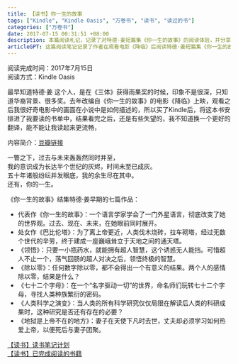 ```yaml
---
title: 【读书】你一生的故事
tags: ["Kindle", "Kindle Oasis", "万卷书", "读书", "读过的书"]
categories: ["万卷书"]
date: 2017-07-15 00:31:51 +08:00
description: 本篇阅读札记，记录了对特德·姜短篇集《你一生的故事》的阅读体验，并分享了对此书各篇故事内容的概述与些许译本感想。
articleGPT: 这篇阅读笔记记录了作者在观看电影《降临》后阅读特德·姜短篇集《你一生的故事》的感受，该书收录了七篇探讨时间、语言、智能等主题的科幻小说，但阅读体验令作者略感失望。
---
```


阅读完成时间：2017年7月15日  
阅读方式：Kindle Oasis  
  
最早知道特德·姜
这个人，是在《三体》获得雨果奖的时候，印象不是很深，只知道华裔背景、很多奖。去年改编自《你一生的故事》的电影《降临》上映，观看之后我很好奇电影中的画面在小说中是如何描述的，所以买了Kindle后，将这本书安排进了我要读的书单中，结果看完之后，还是有些失望的，我不知道换一个更好的翻译，能不能让我读起来更流畅，

内容简介：[豆瓣链接](https://book.douban.com/subject/26295448/)

一瞥之下，过去与未来轰轰然同时并至，  
我的意识成为长达半个世纪的灰烬，时间未至已成灰。  
五十年诸般纷纭并发眼底，我的余生尽在其中。  
还有，你的一生。

《你一生的故事》结集特德·姜早期的七篇作品：

  * 代表作《你一生的故事》：一个语言学家学会了一门外星语言，彻底改变了她的世界观。过去、现在、未来，在她眼前同时展开。
  * 处女作《巴比伦塔》：为了离上帝更近，人类伐木烧砖，拉车砌塔，经过无数个世代的辛劳，终于建成一座巍峨耸立于天地之间的通天塔。
  * 《领悟》：只要一小瓶药水，就能拥有超人智慧，这个诱惑无人能挡。可惜超人不止一个，荡气回肠的超人对决之后，领悟终极的智慧。
  * 《除以零》：任何数字除以零，都不会得出一个有意义的结果。两个人的感情除以零，结果是什么？
  * 《七十二个字母》：在一个“名字驱动一切”的世界，命名师们玩转七十二个字母，寻找人类种族繁衍的密码。
  * 《人类科学之演变》：当人类的所有科学研究仅仅局限在解读后人类的科研成果时，这种研究是否还有存在的必要？
  * 《地狱是上帝不在的地方》：妻子在天使下凡时去世，丈夫却必须学习如何热爱上帝，以便死后与妻子团聚。

[【读书】读书笔记计划](/posts/2016/1114/reading-plan)  
[【读书】已完成阅读的书籍](/posts/2017/0315/reading-done)

